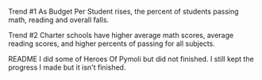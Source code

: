 
Trend #1
As Budget Per Student rises, the percent of students passing math, reading and overall falls.

Trend #2
Charter schools have higher average math scores, average reading scores, and higher percents of passing for all subjects.

README
I did some of Heroes Of Pymoli but did not finished. I still kept the progress I made but it isn't finished.